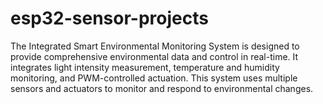 # esp32-sensor-projects
The Integrated Smart Environmental Monitoring System is designed to provide comprehensive environmental data and control in real-time. It integrates light intensity measurement, temperature and humidity monitoring, and PWM-controlled actuation. This system uses multiple sensors and actuators to monitor and respond to environmental changes.
